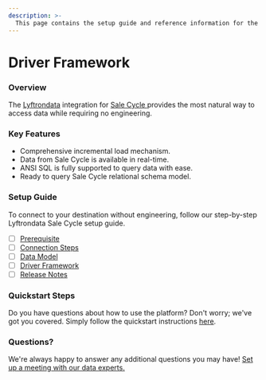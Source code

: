 ```yaml
---
description: >-
  This page contains the setup guide and reference information for the Sale Cycle source connector.
---
```


# Driver Framework

### Overview

The [Lyftrondata](https://www.lyftrondata.com/) integration for [Sale Cycle](https://www.lyftrondata.com/integration/sale-cycle/)[ ](https://www.lyftrondata.com/integration/sale-cycle/)provides the most natural way to access data while requiring no engineering.

### Key Features

* Comprehensive incremental load mechanism.
* Data from Sale Cycle is available in real-time.&#x20;
* ANSI SQL is fully supported to query data with ease.
* Ready to query Sale Cycle relational schema model.

### Setup Guide

To connect to your destination without engineering, follow our step-by-step Lyftrondata Sale Cycle setup guide.

* [ ] [Prerequisite](../../marketing-analytics/sale-cycle/prerequisite.md)
* [ ] [Connection Steps](../../marketing-analytics/sale-cycle/connection-steps.md)
* [ ] [Data Model](../../marketing-analytics/sale-cycle/data-model/)
* [ ] [Driver Framework](../../marketing-analytics/sale-cycle/driver-framework/)
* [ ] [Release Notes](../../marketing-analytics/sale-cycle/release-notes.md)

### Quickstart Steps

Do you have questions about how to use the platform? Don't worry; we've got you covered. Simply follow the quickstart instructions [here](../../../quickstart-steps.md).

### Questions? <a href="#questions" id="questions"></a>

We're always happy to answer any additional questions you may have! [Set up a meeting with our data experts.](https://www.lyftrondata.com/book-a-meeting/)


